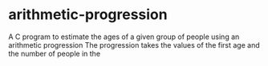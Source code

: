 # arithmetic-progression
A C program to  estimate the ages of a given group of people using an arithmetic progression
The progression takes the values of the first age and the number of people in the 
